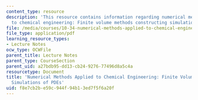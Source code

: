 ```yaml
---
content_type: resource
description: 'This resource contains information regarding numerical methods applied
  to chemical engineering: Finite volume methods constructing simulations of PDEs.'
file: /media/courses/10-34-numerical-methods-applied-to-chemical-engineering-fall-2015/f8e7cb2be59c944f94b13ed7f5f6a20f_MIT10_34F15_Lec25.pdf
file_type: application/pdf
learning_resource_types:
- Lecture Notes
ocw_type: OCWFile
parent_title: Lecture Notes
parent_type: CourseSection
parent_uid: a27bdb95-dd13-cb24-9276-77496d8a5c4a
resourcetype: Document
title: 'Numerical Methods Applied to Chemical Engineering: Finite Volume Methods Constructing
  Simulations of PDEs'
uid: f8e7cb2b-e59c-944f-94b1-3ed7f5f6a20f
---
```

